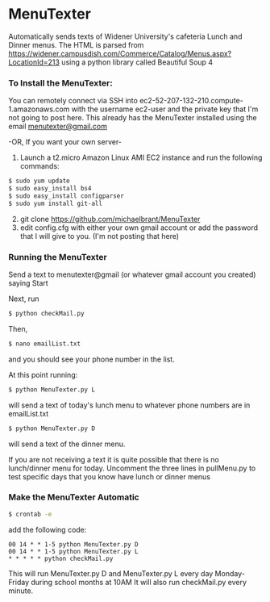 # MenuTexter
Automatically sends texts of Widener University's cafeteria Lunch and Dinner menus.
The HTML is parsed from https://widener.campusdish.com/Commerce/Catalog/Menus.aspx?LocationId=213 using a python library called Beautiful Soup 4


### To Install the MenuTexter:
You can remotely connect via SSH into ec2-52-207-132-210.compute-1.amazonaws.com with the username ec2-user and the private key that
I'm not going to post here. This already has the MenuTexter installed using the email menutexter@gmail.com 

-OR, If you want your own server-
1. Launch a t2.micro Amazon Linux AMI EC2 instance and run the following commands:
```sh
$ sudo yum update
$ sudo easy_install bs4
$ sudo easy_install configparser
$ sudo yum install git-all
```
2. git clone https://github.com/michaelbrant/MenuTexter
3. edit config.cfg with either your own gmail account or add the password that I will give to you. (I'm not posting that here)

### Running the MenuTexter
Send a text to menutexter@gmail (or whatever gmail account you created) saying Start

Next, run 
```sh
$ python checkMail.py 
```
Then,
```sh
$ nano emailList.txt 
```
and you should see your phone number in the list.


At this point running:
```sh
$ python MenuTexter.py L
```
will send a text of today's lunch menu to whatever phone numbers are in emailList.txt

```sh
$ python MenuTexter.py D 
```
will send a text of the dinner menu.

If you are not receiving a text it is quite possible that there is no lunch/dinner menu for today.
Uncomment the three lines in pullMenu.py to test specific days that you know have lunch or dinner menus

### Make the MenuTexter Automatic
```sh
$ crontab -e
```
add the following code:
```
00 14 * * 1-5 python MenuTexter.py D
00 14 * * 1-5 python MenuTexter.py L
* * * * * python checkMail.py
```
This will run MenuTexter.py D and MenuTexter.py L every day Monday-Friday during school months at 10AM
It will also run checkMail.py every minute.
